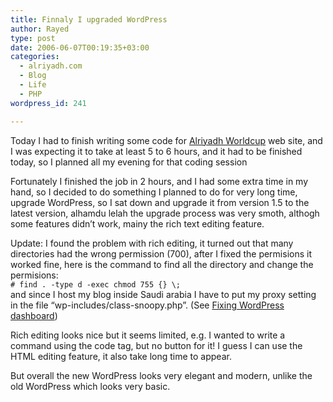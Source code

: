 ```yaml
---
title: Finnaly I upgraded WordPress
author: Rayed
type: post
date: 2006-06-07T00:19:35+03:00
categories:
  - alriyadh.com
  - Blog
  - Life
  - PHP
wordpress_id: 241

---
```

<p>Today I had to finish writing some code for <a href="http://www.alriyadh.com/worldcup/">Alriyadh Worldcup</a> web site, and I was expecting it to take at least 5 to 6 hours, and it had to be finished today, so I planned all my evening for that coding session</p>
<p>Fortunately I finished the job in 2 hours, and I had some extra time in my hand, so I decided to do something I planned to do for very long time, upgrade WordPress, so I sat down and upgrade it from version 1.5 to the latest version, alhamdu lelah the upgrade process was very smoth, althogh some features didn&#8217;t work, mainy the rich text editing feature.</p>
<p>Update: I found the problem with rich editing, it turned out that many directories had the wrong permission (700), after I fixed the permisions it worked fine, here is the command to find all the directory and change the permisions:<br />
<code># find . -type d -exec chmod 755 {} \;</code><br />
and since I host my blog inside Saudi arabia I have to put my proxy setting in the file &#8220;wp-includes/class-snoopy.php&#8221;. (See <a title="Permanent Link to Fixing WordPress dashboard" rel="bookmark" href="http://rayed.com/wordpress/?p=113">Fixing WordPress dashboard</a>)</p>
<p>Rich editing looks nice but it seems limited, e.g. I wanted to write a command using the code tag, but no button for it! I guess I can use the HTML editing feature, it also take long time to appear.</p>
<p>But overall the new WordPress looks very elegant and modern, unlike the old WordPress which looks very basic.</p>
